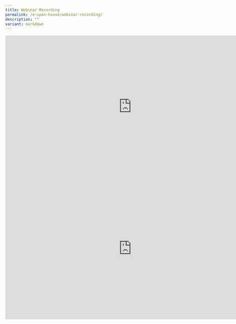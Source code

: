 ```yaml
---
title: Webinar Recording
permalink: /e-open-house/webinar-recording/
description: ""
variant: markdown
---
```

<iframe allowfullscreen="" allow="accelerometer; autoplay; clipboard-write; encrypted-media; gyroscope; picture-in-picture; web-share" frameborder="0" title="YouTube video player" src="https://www.youtube.com/embed/-kHbXouVEcc?si=ZFFsPN1LMRCrdXzO" height="450" width="800"></iframe>

<iframe allowfullscreen="true" height="450" width="800" frameborder="0" src="https://docs.google.com/presentation/d/e/2PACX-1vTwg7P8XG8ottfPvkNu-0xGzlJz5fbGqQ_szmjH_Y6z_-QTPA-RuuKD4XWrQsGvhK0EzF2MS-WuBOgs/embed?start=false&amp;loop=false&amp;delayms=3000"></iframe>